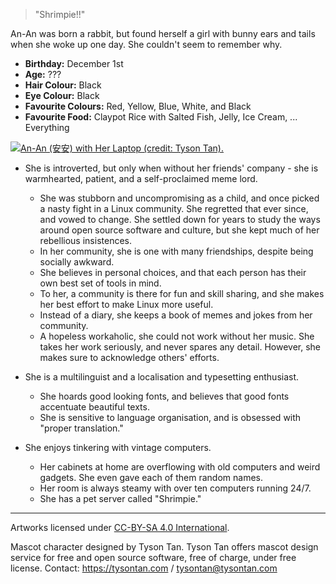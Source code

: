 > "Shrimpie!!"

An-An was born a rabbit, but found herself a girl with bunny ears and
tails when she woke up one day. She couldn\'t seem to remember why.

-   **Birthday:** December 1st
-   **Age:** ???
-   **Hair Colour:** Black
-   **Eye Colour:** Black
-   **Favourite Colours:** Red, Yellow, Blue, White, and Black
-   **Favourite Food:** Claypot Rice with Salted Fish, Jelly, Ice Cream,
    ... Everything

[![An-An (安安) with Her Laptop (credit: Tyson
Tan).](https://aosc.io/assets/i/gallery/anan-laptop-fs8.png)](https://aosc.io/news/gallery/#an-an)

-   She is introverted, but only when without her friends\' company -
    she is warmhearted, patient, and a self-proclaimed meme lord.

    -   She was stubborn and uncompromising as a child, and once picked
        a nasty fight in a Linux community. She regretted that ever
        since, and vowed to change. She settled down for years to study
        the ways around open source software and culture, but she kept
        much of her rebellious insistences.
    -   In her community, she is one with many friendships, despite
        being socially awkward.
    -   She believes in personal choices, and that each person has their
        own best set of tools in mind.
    -   To her, a community is there for fun and skill sharing, and she
        makes her best effort to make Linux more useful.
    -   Instead of a diary, she keeps a book of memes and jokes from her
        community.
    -   A hopeless workaholic, she could not work without her music. She
        takes her work seriously, and never spares any detail. However,
        she makes sure to acknowledge others\' efforts.

-   She is a multilinguist and a localisation and typesetting
    enthusiast.

    -   She hoards good looking fonts, and believes that good fonts
        accentuate beautiful texts.
    -   She is sensitive to language organisation, and is obsessed with
        \"proper translation.\"

-   She enjoys tinkering with vintage computers.

    -   Her cabinets at home are overflowing with old computers and
        weird gadgets. She even gave each of them random names.
    -   Her room is always steamy with over ten computers running 24/7.
    -   She has a pet server called \"Shrimpie.\"

------------------------------------------------------------------------

Artworks licensed under [CC-BY-SA 4.0
International](http://creativecommons.org/licenses/by-sa/4.0).

Mascot character designed by Tyson Tan. Tyson Tan offers mascot design
service for free and open source software, free of charge, under free
license. Contact: <https://tysontan.com> / <tysontan@tysontan.com>
